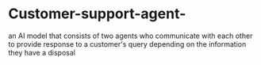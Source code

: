 # Customer-support-agent-
an AI model that consists of two agents who communicate with each other to provide response to a customer's query depending on the information they have a disposal
